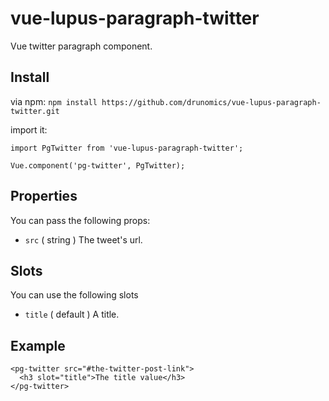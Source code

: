 # vue-lupus-paragraph-twitter
Vue twitter paragraph component.



## Install

via npm:
`npm install https://github.com/drunomics/vue-lupus-paragraph-twitter.git`


import it:

```
import PgTwitter from 'vue-lupus-paragraph-twitter';

Vue.component('pg-twitter', PgTwitter);
```

## Properties
You can pass the following props:

- `src` ( string )
  The tweet's url.

## Slots
You can use the following slots

- `title` ( default )
  A title.

## Example
```
<pg-twitter src="#the-twitter-post-link">
  <h3 slot="title">The title value</h3>
</pg-twitter>
```
